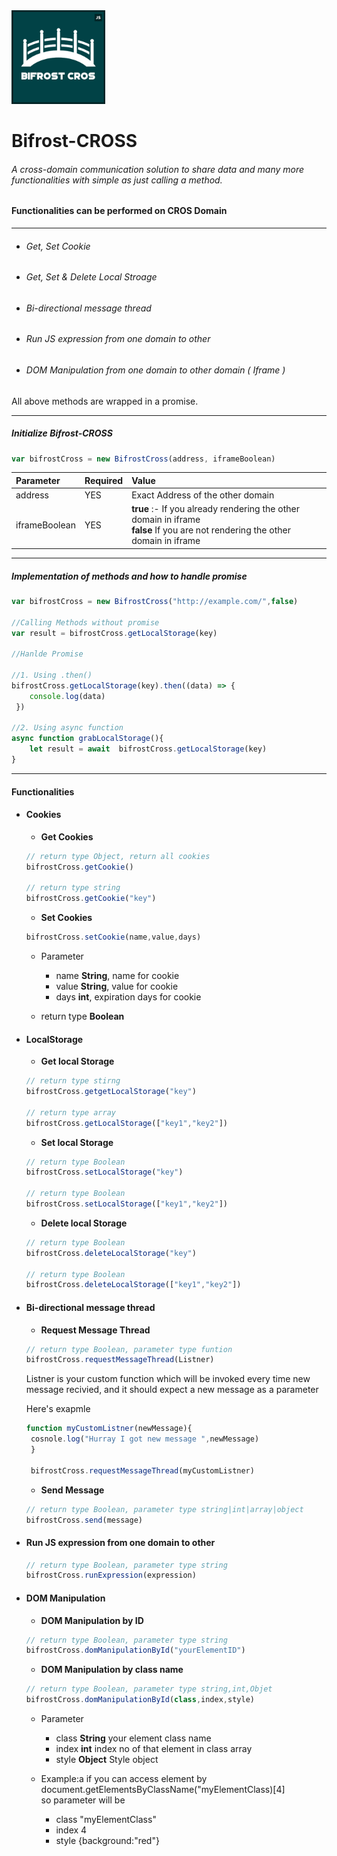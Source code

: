 <img src="logo.jpg" width="150px" height="150px"/>

# Bifrost-CROSS
###### A cross-domain communication solution to share data and many more  functionalities with simple as just calling a method.
#### Functionalities can be performed on CROS Domain
 -------------
 
- ###### Get, Set Cookie
- ###### Get, Set & Delete  Local Stroage 
- ###### Bi-directional message thread
- ###### Run JS expression from one domain to other
- ###### DOM Manipulation from one domain to other domain ( Iframe )

All above methods are wrapped in a promise. 



----
##### Initialize Bifrost-CROSS
```javascript
var bifrostCross = new BifrostCross(address, iframeBoolean)	
```
| Parameter        | Required           | Value  |
| :------------- |:---------------------|:-----|
| address      | YES | Exact Address of the other domain|
| iframeBoolean| YES      |   <b>true</b> :- If you already rendering the other domain in iframe <br> <b>false</b> If you are not rendering the other domain in iframe |

---
##### Implementation of methods and how to handle promise
```javascript
var bifrostCross = new BifrostCross("http://example.com/",false)

//Calling Methods without promise
var result = bifrostCross.getLocalStorage(key)

//Hanlde Promise

//1. Using .then()
bifrostCross.getLocalStorage(key).then((data) => {
	console.log(data)
 })

//2. Using async function
async function grabLocalStorage(){
	let result = await  bifrostCross.getLocalStorage(key)
}
```
---
#### Functionalities
* #### Cookies
	* __Get Cookies__
	```javascript
    // return type Object, return all cookies
    bifrostCross.getCookie() 
    
   // return type string
   	bifrostCross.getCookie("key")
    ```
    
    * __Set Cookies__
	```javascript
   	bifrostCross.setCookie(name,value,days)   
     ```
     * Parameter 
     	* name __String__,  name for cookie
        * value __String__, value for cookie
        * days __int__, expiration days for cookie
        
     * return type __Boolean__
     
* #### LocalStorage	
	* __Get local Storage__
	```javascript
    // return type stirng
    bifrostCross.getgetLocalStorage("key") 
    
    // return type array
   	bifrostCross.getLocalStorage(["key1","key2"])
    ```
    
    * __Set local Storage__
	```javascript
    // return type Boolean
    bifrostCross.setLocalStorage("key") 
    
    // return type Boolean
   	bifrostCross.setLocalStorage(["key1","key2"])
    ```
    
    * __Delete local Storage__
	```javascript
    // return type Boolean
    bifrostCross.deleteLocalStorage("key") 
    
    // return type Boolean
   	bifrostCross.deleteLocalStorage(["key1","key2"])
    ```

* #### Bi-directional message thread
	* __Request Message Thread__
	```javascript
    // return type Boolean, parameter type funtion
    bifrostCross.requestMessageThread(Listner)
    ```
   Listner is your custom function which will be invoked every time new message recivied, and it should expect a new message as a parameter
    
   Here's exapmle
   
   ```javascript
   function myCustomListner(newMessage){
   	cosnole.log("Hurray I got new message ",newMessage)
    }
    
    bifrostCross.requestMessageThread(myCustomListner)
   ```
   
    * __Send Message__
	```javascript
    // return type Boolean, parameter type string|int|array|object
    bifrostCross.send(message)
     ```
     
* #### Run JS expression from one domain to other
	```javascript
    // return type Boolean, parameter type string
    bifrostCross.runExpression(expression)
     ```
* #### DOM Manipulation
	* __DOM Manipulation by ID__
	```javascript
    // return type Boolean, parameter type string
    bifrostCross.domManipulationById("yourElementID")
     ```
    * __DOM Manipulation by class name__
	```javascript
    // return type Boolean, parameter type string,int,Objet
    bifrostCross.domManipulationById(class,index,style)
     ```
  	* Parameter 
     	* class __String__  your element class name
        * index __int__ index no of that element in class array
        * style __Object__ Style object
        
    * Example:a
    if you can access element by 
    document.getElementsByClassName("myElementClass)[4]<br/>
    so parameter will be <br/>
    	* class "myElementClass"
    	* index 4
    	* style {background:"red"}
 
